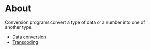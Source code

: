 
# About
Conversion programs convert a type of data or a number into one of another type.

- [Data conversion](https://en.wikipedia.org/wiki/Data_conversion)
- [Transcoding](https://en.wikipedia.org/wiki/Transcoding)

